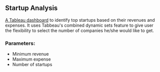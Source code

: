 ## Startup Analysis

[A Tableau dashboard](https://public.tableau.com/profile/christie8812#!/vizhome/StartupAnalysis_15523489788880/Dashboard1) to identify top startups based on their revenues and expenses. It uses Tabbeau's combined dynamic sets feature to give user the flexibility to select the number of companies he/she would like to get.

### Parameters:

* Minimum revenue
* Maximum expense
* Number of startups 
